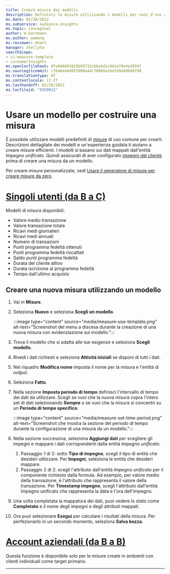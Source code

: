 ```yaml
---
title: Creare misure dai modelli
description: Definisci le misure utilizzando i modelli per casi d'uso comuni.
ms.date: 02/28/2022
ms.subservice: audience-insights
ms.topic: conceptual
author: m-hartmann
ms.author: wameng
ms.reviewer: mhart
manager: shellyha
searchScope:
- ci-measure-template
- customerInsights
ms.openlocfilehash: 0fe846691825b93732cbbe6d1c942a79e4a3934f
ms.sourcegitcommit: cf6a0ed44915908a44c70889a2dd199a9d0d4798
ms.translationtype: HT
ms.contentlocale: it-IT
ms.lasthandoff: 02/28/2022
ms.locfileid: "8359912"
---
```

# <a name="use-a-template-to-build-a-measure"></a>Usare un modello per costruire una misura

È possibile utilizzare modelli predefiniti di [misure](measures.md) di uso comune per crearli. Descrizioni dettagliate dei modelli e un'esperienza guidata ti aiutano a creare misure efficienti. I modelli si basano sui dati mappati dall'entità *Impegno unificato*. Quindi assicurati di aver configurato [impegni del cliente](activities.md) prima di creare una misura da un modello.

Per creare misure personalizzate, vedi [Usare il generatore di misure per creare misure da zero](measure-builder.md).

# <a name="individual-consumers-b-to-c"></a>[Singoli utenti (da B a C)](#tab/b2c)

Modelli di misura disponibili: 
- Valore medio transazione
- Valore transazione totale
- Ricavi medi giornalieri
- Ricavi medi annuali
- Numero di transazioni
- Punti programma fedeltà ottenuti
- Punti programma fedeltà riscattati
- Saldo punti programma fedeltà
- Durata del cliente attivo
- Durata iscrizione al programma fedeltà
- Tempo dall'ultimo acquisto

## <a name="build-a-new-measure-using-a-template"></a>Creare una nuova misura utilizzando un modello

1. Vai in **Misure**.

1. Seleziona **Nuovo** e seleziona **Scegli un modello**.

   :::image type="content" source="media/measure-use-template.png" alt-text="Screenshot del menu a discesa durante la creazione di una nuova misura con evidenziazione sul modello.":::

1. Trova il modello che si adatta alle tue esigenze e seleziona **Scegli modello**.

1. Rivedi i dati richiesti e seleziona **Attività iniziali** se disponi di tutti i dati.

1. Nel riquadro **Modifica nome** imposta il nome per la misura e l'entità di output. 

1. Seleziona **Fatto**.

1. Nella sezione **Imposta periodo di tempo** definisci l'intervallo di tempo dei dati da utilizzare. Scegli se vuoi che la nuova misura copra l'intero set di dati selezionando **Sempre** o se vuoi che la misura si concentri su un **Periodo di tempo specifico**.

   :::image type="content" source="media/measure-set-time-period.png" alt-text="Screenshot che mostra la sezione del periodo di tempo durante la configurazione di una misura da un modello.":::

1. Nella sezione successiva, seleziona **Aggiungi dati** per scegliere gli impegni e mappare i dati corrispondenti dalla entità *Impegno unificato*.

    1. Passaggio 1 di 2: sotto **Tipo di impegno**, scegli il tipo di entità che desideri utilizzare. Per **Impegni**, seleziona le entità che desideri mappare.
    1. Passaggio 2 di 2: scegli l'attributo dall'entità *Impegno unificato* per il componente richiesto dalla formula. Ad esempio, per valore medio della transazione, è l'attributo che rappresenta il valore della transazione. Per **Timestamp impegno**, scegli l'attributo dall'entità Impegno unificato che rappresenta la data e l'ora dell'impegno.
   
1. Una volta completata la mappatura dei dati, puoi vedere lo stato come **Completato** e il nome degli impegni e degli attributi mappati.

1. Ora puoi selezionare **Esegui** per calcolare i risultati della misura. Per perfezionarlo in un secondo momento, seleziona **Salva bozza**.

# <a name="business-accounts-b-to-b"></a>[Account aziendali (da B a B)](#tab/b2b)

Questa funzione è disponibile solo per le misure create in ambienti con clienti individuali come target primario.

---
